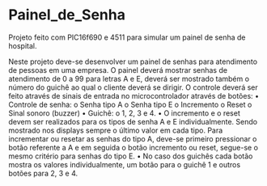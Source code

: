 # Painel_de_Senha
Projeto feito com PIC16f690 e 4511 para simular um painel de senha de hospital.


 Neste projeto deve-se desenvolver um painel de senhas para atendimento de pessoas em uma empresa.
             O painel deverá mostrar senhas de atendimento de 0 a 99 para letras A e E, deverá ser mostrado também o número do guichê ao qual o cliente deverá se dirigir.
             O controle deverá ser feito através de sinais de entrada no microcontrolador através de botões:
•	Controle de senha:
o	Senha tipo A
o	Senha tipo E
o	Incremento
o	Reset 
o	Sinal sonoro (buzzer)
•	Guichê:
o	1, 2, 3 e 4.
•	O incremento e o reset devem ser realizados para os tipos de senha A e E individualmente. Sendo mostrado nos displays sempre o último valor em cada tipo. Para incrementar ou resetar as senhas do tipo A, deve-se primeiro pressionar o botão referente a A e em seguida o botão incremento ou reset, segue-se o mesmo critério para senhas do tipo E.
•	No caso dos guichês cada botão mostra os valores individualmente, um botão para o guichê 1 e outros botões para 2, 3 e 4.

